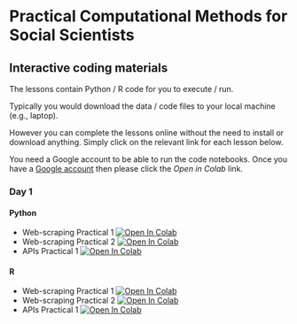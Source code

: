 # Practical Computational Methods for Social Scientists

## Interactive coding materials

The lessons contain Python / R code for you to execute / run.

Typically you would download the data / code files to your local machine (e.g., laptop).

However you can complete the lessons online without the need to install or download anything. Simply click on the relevant link for each lesson below.

You need a Google account to be able to run the code notebooks. Once you have a [Google account](https://support.google.com/accounts/answer/27441?hl=en) then please click the *Open in Colab* link.

### Day 1

#### Python

* Web-scraping Practical 1 [![Open In Colab](https://colab.research.google.com/assets/colab-badge.svg)](https://colab.research.google.com/github/SGSSSonline/text-analysis/blob/main/code/day-1/sgsss-web-scraping-practical-1-2025-03-07-Python.ipynb)
* Web-scraping Practical 2 [![Open In Colab](https://colab.research.google.com/assets/colab-badge.svg)](https://colab.research.google.com/github/SGSSSonline/text-analysis/blob/main/code/day-1/sgsss-web-scraping-practical-2-2025-03-07-Python.ipynb)
* APIs Practical 1 [![Open In Colab](https://colab.research.google.com/assets/colab-badge.svg)](https://colab.research.google.com/github/SGSSSonline/text-analysis/blob/main/code/day-1/sgsss-api-practical-1-2025-03-07-Python.ipynb)

#### R

* Web-scraping Practical 1 [![Open In Colab](https://colab.research.google.com/assets/colab-badge.svg)](https://colab.research.google.com/github/SGSSSonline/text-analysis/blob/main/code/day-1/sgsss-web-scraping-practical-1-2025-03-07-R.ipynb)
* Web-scraping Practical 2 [![Open In Colab](https://colab.research.google.com/assets/colab-badge.svg)](https://colab.research.google.com/github/SGSSSonline/text-analysis/blob/main/code/day-1/sgsss-web-scraping-practical-2-2025-03-07-R.ipynb)
* APIs Practical 1 [![Open In Colab](https://colab.research.google.com/assets/colab-badge.svg)](https://colab.research.google.com/github/SGSSSonline/text-analysis/blob/main/code/day-1/sgsss-api-practical-1-2025-03-07-R.ipynb)